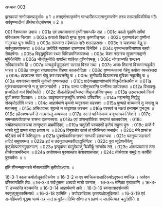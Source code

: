 अध्यायः 003

द्वारकायां नानोत्पातप्रादुर्भावः ॥ 1 ॥ तत्तद्दर्शनात्कृष्णेन गान्धारीशापदानानुस्मरणेन तस्य सत्यताचिकीर्षया भटैः सर्ववृष्ण्यादीनां तीर्थयात्रोद्घोषणम् ॥ 2 ॥

001	वैशम्पायन उवाच ।
001a	एवं प्रयतमानानां वृष्णीनामन्धकैः सह ।
001c	कालो गृहाणि सर्वेषां परिचक्राम नित्यशः ॥
002a	करालो विकटो मुण्डः पुरुषः कृष्णपिङ्गलः ।
002c	गृहाण्यावेक्ष्य वृष्णीनां नादृश्यत पुनः क्वचित् ॥
003a	तमघ्नन्त महेष्वासाः शरैः शतसहस्रशः ।
003c	न चाशक्यत वेद्धुं स सर्वभूतात्ययस्तदा ॥
004a	उत्पेदिरे महावाता दारुणाश्च दिनेदिने ।
004c	वृष्ण्यन्धकविनाशाय बहवो रोमहर्षणाः ॥
005a	विवृद्धमूषिका रथ्या विभिन्नमणिकास्तथा ।
005c	केशा नखाश्च सुप्तानामद्यन्ते मूषिकैर्निशि ॥
006a	चीचीकूचीति वाशन्ति शारिका वृष्णिवेश्मसु ।
006c	नोपशाम्यति शब्दस्य सदिवारात्रमेव हि ॥
007a	अन्वकुर्वन्नुलूकानां सारसा विरुतं तथा ।
007c	अजाः शिवानां विरुतमन्वकुर्वत भारत ॥
008a	पाण्डुरा रक्तपादाश्च विहगाः कालचोदिताः ।
008c	वृष्ण्यन्धकानां गेहेषु कपोता व्यचरंस्तदा ॥
009a	व्यजायन्त खरा गोषु करभाश्वतरीषु च ।
009c	शुनीष्वपि बिडालाश्च मूषिका नकुलीषु च ॥
010a	नापत्रपन्त पापानि कुर्वन्तो वृष्णयस्तदा ।
010c	प्रार्दयन्ब्राह्मणांश्चापि पितॄन्देवांस्तथैव च ॥
011a	गुरूंश्चाप्यवमन्यन्ते न तु रामजनार्दनौ ।
011c	पत्न्यः पतीनुच्चरन्ति पत्नीश्च पतयस्तथा ॥
012a	विभावसुः प्रज्वलितो वामं विपरिवर्तते ।
012c	नीललोहितमञ्जिष्ठा विसृजन्नर्चिषः पृथक् ॥
013a	उदयास्तमये नित्यं पुर्यां तस्यां दिवाकरः ।
013c	व्यदृश्यतासकृत्पुंभिः कबन्धैः परिवारितः ॥
014a	महानसेषु सिद्धेषु संस्कृतेऽतीवि भारत ।
014c	आहार्यमाणे कृमयो व्यदृश्यन्त सहस्रशः ॥
015a	पुण्याहे वाच्यमाने तु जपत्सु च महात्मसु ।
015c	अभिधावन्तः श्रूयन्ते न चादृश्यत कश्चन ॥
016a	परस्परं च नक्षत्रं हन्यमानं पुनःपुनः ॥
016c	ग्रहैरपश्यन्सर्वे ते नात्मनस्तु कथञ्चन ॥
017a	नदन्तं पाञ्चिजन्यं च वृष्णन्धकनिवेशने ।
017c	समन्तात्पर्यवाशन्त रासभा दारुणस्वराः ॥
018a	एवं पश्यन्हृषीकेशः सम्प्राप्तं कालपर्ययम् ।
018c	त्रयोदश्याममावास्यां तान्दृष्ट्वा प्राब्रवीदिदम् ॥
019a	चतुर्दशी पञ्चदशी कृतेयं राहुणा पुनः ।
019c	प्राप्ते वै भारते युद्धे प्राप्ता चाद्य क्षयाय नः ॥
020a	विमृशन्नेव कालं तं परिचिन्त्य जनार्दनः ।
020c	मेने प्राप्तं स षट्त्रिंशं वर्षं वै केशिसूदनः ॥
021a	पुत्रशोकाभिसन्तप्ता गान्धारी हतबान्धवा ।
021c	यदनुव्याजहारार्ता तदिदं समुपागमत् ॥
022a	इदं च तदनुप्राप्तमब्रवीद्यद्युधिष्ठिरः ।
022c	पुरा व्यूढेष्वनीकेषु दृष्ट्वोत्पातान्सुदारुणान् ॥
023a	इत्युक्त्वा वासुदेवस्तु चिकीर्षुः सत्यमेव तत् ।
023c	आज्ञापयामास तदा तीर्थयात्रामरिन्दमः ॥
024a	अघोषयन्त पुरुषास्तत्र केशवशासनात् ।
024c	तीर्थयात्रा समुद्रे वः कार्येति पुरुषर्षभाः ॥ ॥

इति श्रीमन्महाभारते मौसलपर्वणि तृतीयोऽध्यायः ॥

16-3-1 कालः कपोतोलूकादिरूपेण ॥ 16-3-2 स एव क्वचित्करालादिरूपोऽदृश्यत क्वचिन्न । आवेक्ष्य परिक्रामन्निति शेषः ॥ 16-3-3 सर्वभूतानां अत्ययो नाशो यस्मात् ॥ 16-3-5 मणिका मृत्पात्राणि ॥ 16-3-11 उच्चरन्ति वञ्चयन्ति ॥ 16-3-14 आहार्यमाणे अन्ने । 16-3-16 स्वनक्षत्रादर्शनमपि स्वमृत्युसूचकमित्यर्थः ॥ 16-3-18 एवमिति । त्रयोदशदिवसः कृष्णपक्षोऽभूदित्यर्थः ॥ 16-3-19 एवं सत्यग्रिमपक्षे वृद्ध्या भाव्यं तन्न जातं प्रत्युतैका तिथिः क्षीणा तत्र ग्रहणं च जातमित्याह चतुर्दशीति ॥ 
